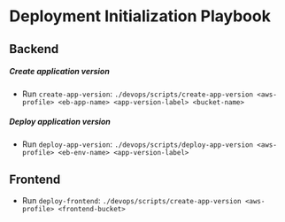 # Deployment Initialization Playbook

## Backend

##### Create application version

- Run `create-app-version`: `./devops/scripts/create-app-version <aws-profile> <eb-app-name> <app-version-label> <bucket-name>`

##### Deploy application version

- Run `deploy-app-version`: `./devops/scripts/deploy-app-version <aws-profile> <eb-env-name> <app-version-label>`

## Frontend

- Run `deploy-frontend`: `./devops/scripts/create-app-version <aws-profile> <frontend-bucket>`
